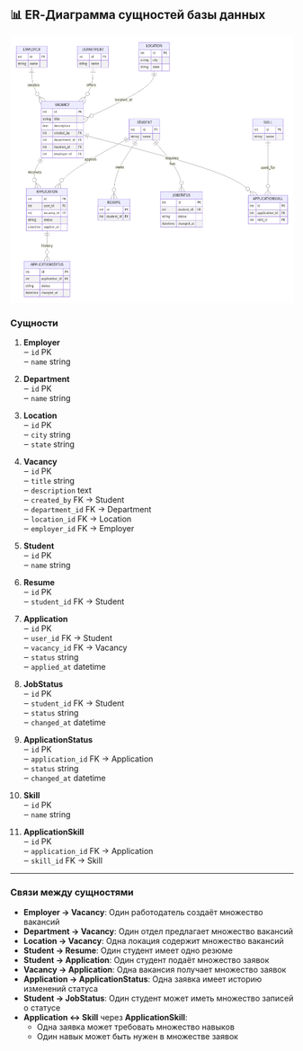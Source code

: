 ## 📊 ER‑Диаграмма сущностей базы данных

![ER‑диаграмма сущностей](ERD_student_jobs_platform.png)

### Сущности

1. **Employer**  
   ‒ `id` PK  
   ‒ `name` string  

2. **Department**  
   ‒ `id` PK  
   ‒ `name` string  

3. **Location**  
   ‒ `id` PK  
   ‒ `city` string  
   ‒ `state` string  

4. **Vacancy**  
   ‒ `id` PK  
   ‒ `title` string  
   ‒ `description` text  
   ‒ `created_by` FK → Student  
   ‒ `department_id` FK → Department  
   ‒ `location_id` FK → Location  
   ‒ `employer_id` FK → Employer  

5. **Student**  
   ‒ `id` PK  
   ‒ `name` string  

6. **Resume**  
   ‒ `id` PK  
   ‒ `student_id` FK → Student  

7. **Application**  
   ‒ `id` PK  
   ‒ `user_id` FK → Student  
   ‒ `vacancy_id` FK → Vacancy  
   ‒ `status` string  
   ‒ `applied_at` datetime  

8. **JobStatus**  
   ‒ `id` PK  
   ‒ `student_id` FK → Student  
   ‒ `status` string  
   ‒ `changed_at` datetime  

9. **ApplicationStatus**  
   ‒ `id` PK  
   ‒ `application_id` FK → Application  
   ‒ `status` string  
   ‒ `changed_at` datetime  

10. **Skill**  
    ‒ `id` PK  
    ‒ `name` string  

11. **ApplicationSkill**  
    ‒ `id` PK  
    ‒ `application_id` FK → Application  
    ‒ `skill_id` FK → Skill  

-----------------------------------

### Связи между сущностями

- **Employer → Vacancy**: Один работодатель создаёт множество вакансий  
- **Department → Vacancy**: Один отдел предлагает множество вакансий  
- **Location → Vacancy**: Одна локация содержит множество вакансий  
- **Student → Resume**: Один студент имеет одно резюме  
- **Student → Application**: Один студент подаёт множество заявок  
- **Vacancy → Application**: Одна вакансия получает множество заявок  
- **Application → ApplicationStatus**: Одна заявка имеет историю изменений статуса  
- **Student → JobStatus**: Один студент может иметь множество записей о статусе  
- **Application ↔ Skill** через **ApplicationSkill**:  
  - Одна заявка может требовать множество навыков  
  - Один навык может быть нужен в множестве заявок  